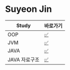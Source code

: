 # Suyeon Jin

|Study|바로가기|
|---|---|
|OOP|[:white_check_mark:](../jsy/oop.md)|
|JVM|[:white_check_mark:](../jsy/jvm.md)|
|JAVA|[:white_check_mark:](../jsy/java.md)|
|JAVA 자료구조|[:white_check_mark:](../jsy/structure.md)|

